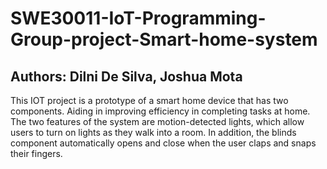 # SWE30011-IoT-Programming-Group-project-Smart-home-system

## Authors: Dilni De Silva, Joshua Mota

This IOT project is a prototype of a smart home device that has two components. Aiding in improving efficiency in completing tasks at home.  The two features of the system are motion-detected lights, which allow users to turn on lights as they walk into a room. In addition, the blinds component automatically opens and close when the user claps and snaps their fingers.

